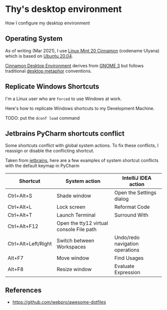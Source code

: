 # Thy's desktop environment

How I configure my desktop environment

## Operating System

As of writing (Mar 2021), I use [Linux Mint 20 Cinnamon](https://linuxmint.com/rel_ulyana_cinnamon.php) (codename Ulyana) which is based on [Ubuntu 20.04](https://wiki.ubuntu.com/FocalFossa/ReleaseNotes). 

[Cinnamon Desktop Environment](https://en.wikipedia.org/wiki/Cinnamon_(desktop_environment)) derives from [GNOME 3](https://en.wikipedia.org/wiki/GNOME_3) but follows traditional [desktop metaphor](https://en.wikipedia.org/wiki/Desktop_metaphor) conventions.

## Replicate Windows Shortcuts

I'm a Linux user who are `forced` to use Windows at work. 

Here's how to replicate Windows shortcuts to my Development Machine.

TODO: put the `dconf load` command

## Jetbrains PyCharm shortcuts conflict

Some shortcuts conflict with global system actions. To fix these conflicts, I reassign or disable the conflicting shortcut.

Taken from [jetbrains](https://www.jetbrains.com/help/pycharm/configuring-keyboard-and-mouse-shortcuts.html#conflicts), here are a few examples of system shortcut conflicts with the default keymap in PyCharm

| Shortcut            | System action                            | IntelliJ IDEA action            |
|---------------------|------------------------------------------|---------------------------------|
| Ctrl+Alt+S          | Shade window                             | Open the Settings dialog        |
| Ctrl+Alt+L          | Lock screen                              | Reformat Code                   |
| Ctrl+Alt+T          | Launch Terminal                          | Surround With                   |
| Ctrl+Alt+F12        | Open the tty12 virtual console	File path |                                 |
| Ctrl+Alt+Left/Right | Switch between Workspaces                | Undo/redo navigation operations |
| Alt+F7              | Move window                              | Find Usages                     |
 | Alt+F8              | Resize window                            | Evaluate Expression             |

## References

- <https://github.com/webpro/awesome-dotfiles>
